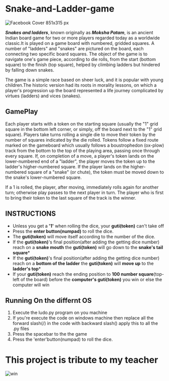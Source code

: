 # Snake-and-Ladder-game
![Facebook Cover 851x315 px](https://user-images.githubusercontent.com/91353030/136668488-bf27dea4-a666-425c-a969-2ca8a838df3e.jpeg)

***Snakes and ladders***, known originally as ***Moksha Patam***, is an ancient Indian board game for two or more players regarded today as a worldwide classic.It is played on a game board with numbered, gridded squares. A number of "ladders" and "snakes" are pictured on the board, each connecting two specific board squares. The object of the game is to navigate one's game piece, according to die rolls, from the start (bottom square) to the finish (top square), helped by climbing ladders but hindered by falling down snakes. <br>

The game is a simple race based on sheer luck, and it is popular with young children.The historic version had its roots in morality lessons, on which a player's progression up the board represented a life journey complicated by virtues (ladders) and vices (snakes).

## GamePlay

Each player starts with a token on the starting square (usually the "1" grid square in the bottom left corner, or simply, off the board next to the "1" grid square). Players take turns rolling a single die to move their token by the number of squares indicated by the die rolled. Tokens follow a fixed route marked on the gameboard which usually follows a boustrophedon (ox-plow) track from the bottom to the top of the playing area, passing once through every square. If, on completion of a move, a player's token lands on the lower-numbered end of a "ladder", the player moves the token up to the ladder's higher-numbered square. If the player lands on the higher-numbered square of a "snake" (or chute), the token must be moved down to the snake's lower-numbered square.

If a 1 is rolled, the player, after moving, immediately rolls again for another turn; otherwise play passes to the next player in turn. The player who is first to bring their token to the last square of the track is the winner.

## INSTRUCTIONS

* Unless you get a **'1'** when rolling the dice, your **guti(token)** can't take off   
* Press the **enter button(numpad)** to roll the dice.  
* The **guti(token)** will move itself according to the number of the dice. 
* If the **guti(token)**'s final position(after adding the getting dice number) reach on a **snake mouth** the **guti(token)** will go down to the **snake's tail square*** 
* If the **guti(token)**'s final position(after adding the getting dice number) reach on a **bottom of the ladder** the **guti(token)** will **move up** to the **ladder's top*** 
* If your **guti(token)** reach the ending position to **100 number square**(top-left of the board) before the **computer's guti(token)** you win or else the computer will win 

## Running On the differnt OS

1. Execute the ludo.py program on you machine <br>
2. If you're execute the code on windows machine then replace all the forward slash(/) in the code with backward slash(\) apply this to all the .py files<br>
3. Press the spacebar to the the game<br>
4. Press the 'enter'button(numpad) to roll the dice.

# This project is tribute to my teacher
![win](https://user-images.githubusercontent.com/91353030/135787487-7fff2839-d5e0-4d65-a1a7-643727fdab5c.png)




